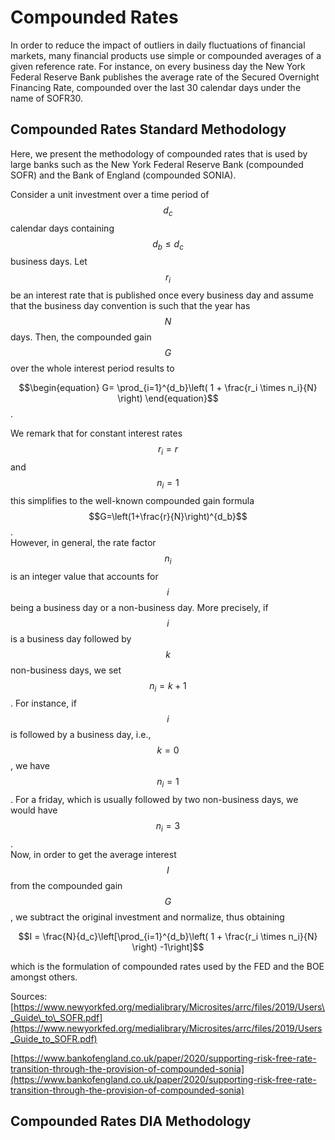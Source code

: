 # Compounded Rates

In order to reduce the impact of outliers in daily fluctuations of financial markets, many financial products use simple or compounded averages of a given reference rate. For instance, on every business day the New York Federal Reserve Bank publishes the average rate of the Secured Overnight Financing Rate, compounded over the last 30 calendar days under the name of SOFR30.

## Compounded Rates Standard Methodology

Here, we present the methodology of compounded rates that is used by large banks such as the New York Federal Reserve Bank \(compounded SOFR\) and the Bank of England \(compounded SONIA\).

Consider a unit investment over a time period of $$d_c$$ calendar days containing $$d_b\leq d_c$$ business days. Let $$r_i$$ be an interest rate that is published once every business day and assume that the business day convention is such that the year has $$N$$ days. Then, the compounded gain $$G$$ over the whole interest period results to

 $$\begin{equation} G= \prod_{i=1}^{d_b}\left( 1 + \frac{r_i \times n_i}{N} \right) \end{equation}$$ .

We remark that for constant interest rates $$r_i = r$$ and $$n_i = 1$$ this simplifies to the well-known compounded gain formula $$G=\left(1+\frac{r}{N}\right)^{d_b}$$.  
However, in general, the rate factor $$n_i$$ is an integer value that accounts for $$i$$ being a business day or a non-business day. More precisely, if $$i$$ is a business day followed by $$k$$ non-business days, we set $$n_i = k+1$$. For instance, if $$i$$ is followed by a business day, i.e., $$k=0$$, we have $$n_i=1$$. For a friday, which is usually followed by two non-business days, we would have $$n_i = 3$$.   
Now, in order to get the average interest $$I$$ from the compounded gain $$G$$, we subtract the original investment and normalize, thus obtaining

 $$I = \frac{N}{d_c}\left[\prod_{i=1}^{d_b}\left( 1 + \frac{r_i \times n_i}{N} \right) -1\right]$$ 

which is the formulation of compounded rates used by the FED and the BOE amongst others.

Sources:  
[https://www.newyorkfed.org/medialibrary/Microsites/arrc/files/2019/Users\_Guide\_to\_SOFR.pdf](https://www.newyorkfed.org/medialibrary/Microsites/arrc/files/2019/Users_Guide_to_SOFR.pdf)  
  
[https://www.bankofengland.co.uk/paper/2020/supporting-risk-free-rate-transition-through-the-provision-of-compounded-sonia](https://www.bankofengland.co.uk/paper/2020/supporting-risk-free-rate-transition-through-the-provision-of-compounded-sonia)

## Compounded Rates DIA Methodology



